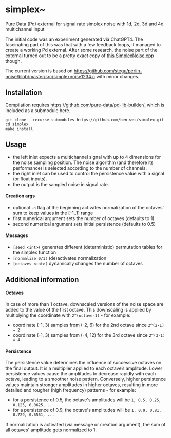 # simplex~
Pure Data (Pd) external for signal rate simplex noise with 1d, 2d, 3d and 4d multichannel input

The initial code was an experiment generated via ChatGPT4. The fascinating part of this was that with a few feedback loops, it managed to create a working Pd external. After some research, the noise part of the external turned out to be a pretty exact copy of [this SimplexNoise.cpp](https://github.com/SRombauts/SimplexNoise/blob/master/src/SimplexNoise.cpp) though.

The current version is based on https://github.com/stegu/perlin-noise/blob/master/src/simplexnoise1234.c with minor changes.

## Installation
Compilation requires https://github.com/pure-data/pd-lib-builder/, which is included as a submodule here.
~~~
git clone --recurse-submodules https://github.com/ben-wes/simplex.git
cd simplex
make install
~~~

## Usage
* the left inlet expects a multichannel signal with up to 4 dimensions for the noise sampling position. The noise algorithm (and therefore its performance) is selected according to the number of channels.
* the right inlet can be used to control the persistence value with a signal (or float inputs).
* the output is the sampled noise in signal rate.

#### Creation args
* optional `-n` flag at the beginning activates normalization of the octaves' sum to keep values in the [-1..1] range
* first numerical argument sets the number of octaves (defaults to 1)
* second numerical argument sets initial persistence (defaults to 0.5) 

#### Messages
* `[seed <int>(` generates different (deterministic) permutation tables for the simplex function
* `[normalize 0/1(` (de)activates normalization
* `[octaves <int>(` dynamically changes the number of octaves

## Additional information
#### Octaves
In case of more than 1 octave, downscaled versions of the noise space are added to the value of the first octave. This downscaling is applied by multiplying the coordinate with `2^(octave-1)` - for example:
* coordinate (-1, 3) samples from (-2, 6) for the 2nd octave since `2^(2-1) = 2`
* coordinate (-1, 3) samples from (-4, 12) for the 3rd octave since `2^(3-1) = 4`

#### Persistence
The persistence value determines the influence of successive octaves on the final output. It is a multiplier applied to each octave’s amplitude. Lower persistence values cause the amplitudes to decrease rapidly with each octave, leading to a smoother noise pattern. Conversely, higher persistence values maintain stronger amplitudes in higher octaves, resulting in more detailed and rougher (high frequency) patterns - for example:
* for a persistence of 0.5, the octave's amplitudes will be `1, 0.5, 0.25, 0.125, 0.0625, ...`
* for a persistence of 0.9, the octave's amplitudes will be `1, 0.9, 0.81, 0.729, 0.6561, ...`

If normalization is activated (via message or creation argument), the sum of all octaves' amplitude gets normalized to 1.
